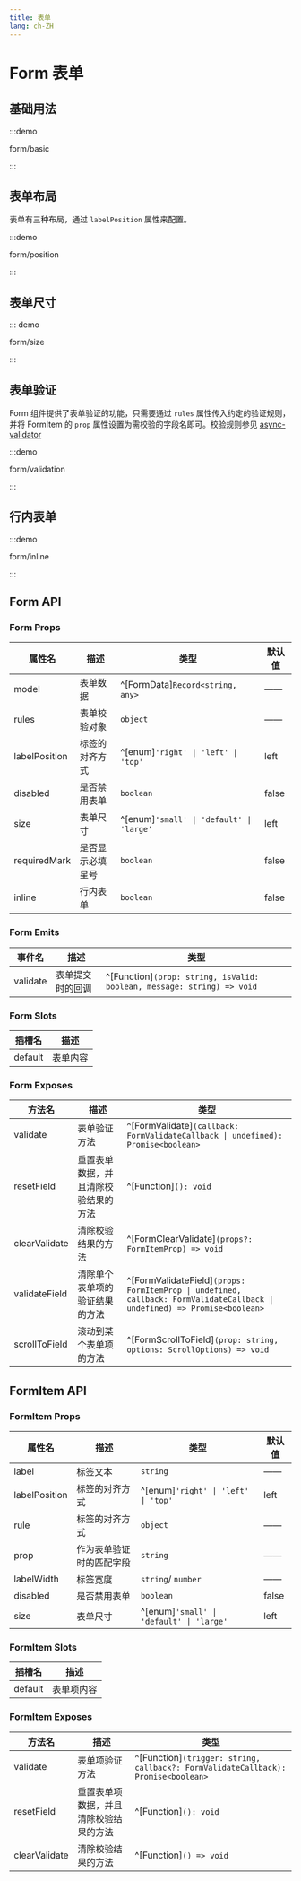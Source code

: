```yaml
---
title: 表单
lang: ch-ZH
---
```


# Form 表单

## 基础用法

:::demo

form/basic

:::

## 表单布局

表单有三种布局，通过 `labelPosition` 属性来配置。

:::demo

form/position

:::

## 表单尺寸

::: demo

form/size

:::

## 表单验证

Form 组件提供了表单验证的功能，只需要通过 `rules` 属性传入约定的验证规则，并将 FormItem 的 `prop` 属性设置为需校验的字段名即可。校验规则参见 [async-validator](https://github.com/yiminghe/async-validator)

:::demo

form/validation

:::

## 行内表单

:::demo

form/inline

:::

## Form API

### Form Props

| 属性名        | 描述             | 类型                                     | 默认值 |
| ------------- | ---------------- | ---------------------------------------- | ------ |
| model         | 表单数据         | ^[FormData]`Record<string, any>`         | ——     |
| rules         | 表单校验对象     | `object`                                 | ——     |
| labelPosition | 标签的对齐方式   | ^[enum]`'right' \| 'left' \| 'top'`      | left   |
| disabled      | 是否禁用表单     | `boolean`                                | false  |
| size          | 表单尺寸         | ^[enum]`'small' \| 'default' \| 'large'` | left   |
| requiredMark  | 是否显示必填星号 | `boolean`                                | false  |
| inline        | 行内表单         | `boolean`                                | false  |

### Form Emits

| 事件名   | 描述             | 类型                                                                   |
| -------- | ---------------- | ---------------------------------------------------------------------- |
| validate | 表单提交时的回调 | ^[Function]`(prop: string, isValid: boolean, message: string) => void` |

### Form Slots

| 插槽名  | 描述     |
| ------- | -------- |
| default | 表单内容 |

### Form Exposes

| 方法名        | 描述                                 | 类型                                                                                                                      |
| ------------- | ------------------------------------ | ------------------------------------------------------------------------------------------------------------------------- |
| validate      | 表单验证方法                         | ^[FormValidate]`(callback: FormValidateCallback \| undefined): Promise<boolean>`                                          |
| resetField    | 重置表单数据，并且清除校验结果的方法 | ^[Function]`(): void`                                                                                                     |
| clearValidate | 清除校验结果的方法                   | ^[FormClearValidate]`(props?: FormItemProp) => void`                                                                      |
| validateField | 清除单个表单项的验证结果的方法       | ^[FormValidateField]`(props: FormItemProp \| undefined, callback: FormValidateCallback \| undefined) => Promise<boolean>` |
| scrollToField | 滚动到某个表单项的方法               | ^[FormScrollToField]`(prop: string, options: ScrollOptions) => void`                                                      |

## FormItem API

### FormItem Props

| 属性名        | 描述                     | 类型                                     | 默认值 |
| ------------- | ------------------------ | ---------------------------------------- | ------ |
| label         | 标签文本                 | `string`                                 | ——     |
| labelPosition | 标签的对齐方式           | ^[enum]`'right' \| 'left' \| 'top'`      | left   |
| rule          | 标签的对齐方式           | `object`                                 | ——     |
| prop          | 作为表单验证时的匹配字段 | `string`                                 | ——     |
| labelWidth    | 标签宽度                 | `string`/ `number`                       | ——     |
| disabled      | 是否禁用表单             | `boolean`                                | false  |
| size          | 表单尺寸                 | ^[enum]`'small' \| 'default' \| 'large'` | left   |

### FormItem Slots

| 插槽名  | 描述       |
| ------- | ---------- |
| default | 表单项内容 |

### FormItem Exposes

| 方法名        | 描述                                   | 类型                                                                              |
| ------------- | -------------------------------------- | --------------------------------------------------------------------------------- |
| validate      | 表单项验证方法                         | ^[Function]`(trigger: string, callback?: FormValidateCallback): Promise<boolean>` |
| resetField    | 重置表单项数据，并且清除校验结果的方法 | ^[Function]`(): void`                                                             |
| clearValidate | 清除校验结果的方法                     | ^[Function]`() => void`                                                           |
